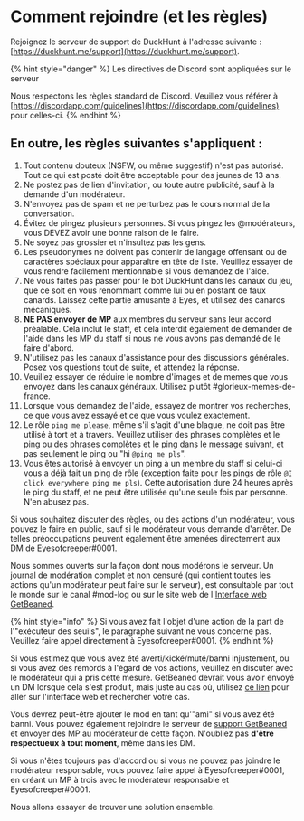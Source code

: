 # Comment rejoindre \(et les règles\)

Rejoignez le serveur de support de DuckHunt à l'adresse suivante : [https://duckhunt.me/support](https://duckhunt.me/support).

{% hint style="danger" %}
Les directives de Discord sont appliquées sur le serveur

Nous respectons les règles standard de Discord. Veuillez vous référer à [https://discordapp.com/guidelines](https://discordapp.com/guidelines) pour celles-ci.
{% endhint %}

## En outre, les règles suivantes s'appliquent :

1. Tout contenu douteux \(NSFW, ou même suggestif\) n'est pas autorisé. Tout ce qui est posté doit être acceptable pour des jeunes de 13 ans.
2. Ne postez pas de lien d'invitation, ou toute autre publicité, sauf à la demande d'un modérateur.
3. N'envoyez pas de spam et ne perturbez pas le cours normal de la conversation.
4. Évitez de pingez plusieurs personnes. Si vous pingez les @modérateurs, vous DEVEZ avoir une bonne raison de le faire.
5. Ne soyez pas grossier et n'insultez pas les gens.
6. Les pseudonymes ne doivent pas contenir de langage offensant ou de caractères spéciaux pour apparaître en tête de liste. Veuillez essayer de vous rendre facilement mentionnable si vous demandez de l'aide.
7. Ne vous faites pas passer pour le bot DuckHunt dans les canaux du jeu, que ce soit en vous renommant comme lui ou en postant de faux canards. Laissez cette partie amusante à Eyes, et utilisez des canards mécaniques.
8. **NE PAS envoyer de MP** aux membres du serveur sans leur accord préalable. Cela inclut le staff, et cela interdit également de demander de l'aide dans les MP du staff si nous ne vous avons pas demandé de le faire d'abord.
9. N'utilisez pas les canaux d'assistance pour des discussions générales. Posez vos questions tout de suite, et attendez la réponse.
10. Veuillez essayer de réduire le nombre d'images et de memes que vous envoyez dans les canaux généraux. Utilisez plutôt \#glorieux-memes-de-france.
11. Lorsque vous demandez de l'aide, essayez de montrer vos recherches, ce que vous avez essayé et ce que vous voulez exactement.
12. Le rôle `ping me please`, même s'il s'agit d'une blague, ne doit pas être utilisé à tort et à travers. Veuillez utiliser des phrases complètes et le ping ou des phrases complètes et le ping dans le message suivant, et pas seulement le ping ou "hi `@ping me pls`".
13. Vous êtes autorisé à envoyer un ping à un membre du staff si celui-ci vous a déjà fait un ping de rôle \(exception faite pour les pings de rôle `@I click everywhere ping me pls`\). Cette autorisation dure 24 heures après le ping du staff, et ne peut être utilisée qu'une seule fois par personne. N'en abusez pas.

Si vous souhaitez discuter des règles, ou des actions d'un modérateur, vous pouvez le faire en public, sauf si le modérateur vous demande d'arrêter. De telles préoccupations peuvent également être amenées directement aux DM de Eyesofcreeper\#0001.

Nous sommes ouverts sur la façon dont nous modérons le serveur. Un journal de modération complet et non censuré \(qui contient toutes les actions qu'un modérateur peut faire sur le serveur\), est consultable par tout le monde sur le canal \#mod-log ou sur le site web de l'[Interface web GetBeaned](https://getbeaned.me/guilds/195260081036591104).

{% hint style="info" %}
Si vous avez fait l'objet d'une action de la part de l'"exécuteur des seuils", le paragraphe suivant ne vous concerne pas. Veuillez faire appel directement à Eyesofcreeper\#0001.
{% endhint %}

Si vous estimez que vous avez été averti/kické/muté/banni injustement, ou si vous avez des remords à l'égard de vos actions, veuillez en discuter avec le modérateur qui a pris cette mesure. GetBeaned devrait vous avoir envoyé un DM lorsque cela s'est produit, mais juste au cas où, utilisez [ce lien](https://getbeaned.me/guilds/195260081036591104) pour aller sur l'interface web et rechercher votre cas.

Vous devrez peut-être ajouter le mod en tant qu'"ami" si vous avez été banni. Vous pouvez également rejoindre le serveur de [support GetBeaned](https://discord.com/invite/gT5pdgP) et envoyer des MP au modérateur de cette façon. N'oubliez pas **d'être respectueux à tout moment**, même dans les DM.

Si vous n'êtes toujours pas d'accord ou si vous ne pouvez pas joindre le modérateur responsable, vous pouvez faire appel à Eyesofcreeper\#0001, en créant un MP à trois avec le modérateur responsable et Eyesofcreeper\#0001.

Nous allons essayer de trouver une solution ensemble.

